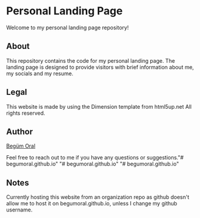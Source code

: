 # Personal Landing Page

Welcome to my personal landing page repository!

## About

This repository contains the code for my personal landing page. The landing page is designed to provide visitors with brief information about me, my socials and my resume.

## Legal

This website is made by using the Dimension template from html5up.net
All rights reserved.

## Author

[Begüm Oral](https://github.com/begumoraal)

Feel free to reach out to me if you have any questions or suggestions."# begumoral.github.io" 
"# begumoral.github.io" 
"# begumoral.github.io" 

## Notes
Currently hosting this website from an organization repo as github doesn't allow me to host it on begumoral.github.io, unless I change my github username.
